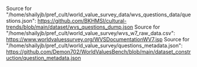 Source for "/home/shailyjb/pref_cult/world_value_survey_data/wvs_questions_data/questions.json": https://github.com/BKHMSI/cultural-trends/blob/main/dataset/wvs_questions_dump.json
Source for "/home/shailyjb/pref_cult/world_value_survey/wvs_w7_raw_data.csv": https://www.worldvaluessurvey.org/WVSDocumentationWV7.jsp
Source for "/home/shailyjb/pref_cult/world_value_survey/questions_metadata.json": https://github.com/Demon702/WorldValuesBench/blob/main/dataset_construction/question_metadata.json